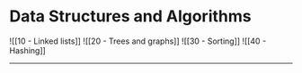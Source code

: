 # Data Structures and Algorithms  
![[10 - Linked lists]]
![[20 - Trees and graphs]]
![[30 - Sorting]]
![[40 - Hashing]]

---